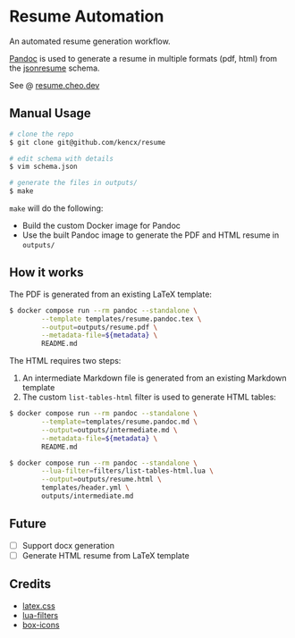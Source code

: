 # Resume Automation

An automated resume generation workflow.

[Pandoc](https://pandoc.org/) is used to generate a resume in multiple formats
(pdf, html) from the [jsonresume](https://jsonresume.org/) schema.

See @ [resume.cheo.dev](https://resume.cheo.dev)

## Manual Usage

```bash
# clone the repo
$ git clone git@github.com/kencx/resume

# edit schema with details
$ vim schema.json

# generate the files in outputs/
$ make
```

`make` will do the following:

- Build the custom Docker image for Pandoc
- Use the built Pandoc image to generate the PDF and HTML resume in `outputs/`

## How it works

The PDF is generated from an existing LaTeX template:

```bash
$ docker compose run --rm pandoc --standalone \
		--template templates/resume.pandoc.tex \
		--output=outputs/resume.pdf \
		--metadata-file=${metadata} \
		README.md
```

The HTML requires two steps:

1. An intermediate Markdown file is generated from an existing Markdown template
2. The custom `list-tables-html` filter is used to generate HTML tables:

```bash
$ docker compose run --rm pandoc --standalone \
		--template=templates/resume.pandoc.md \
		--output=outputs/intermediate.md \
		--metadata-file=${metadata} \
		README.md

$ docker compose run --rm pandoc --standalone \
		--lua-filter=filters/list-tables-html.lua \
		--output=outputs/resume.html \
		templates/header.yml \
		outputs/intermediate.md
```

## Future

- [ ] Support docx generation
- [ ] Generate HTML resume from LaTeX template

## Credits

- [latex.css](https://github.com/vincentdoerig/latex-css)
- [lua-filters](https://github.com/pandoc/lua-filters/)
- [box-icons](https://boxicons.com/)
